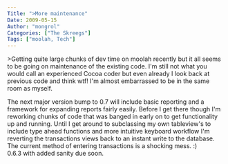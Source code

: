 ```yaml
---
Title: ">More maintenance"
Date: 2009-05-15
Author: "mongrol"
Categories: ["The Skreegs"]
Tags: ["moolah, Tech"]
---
```


\>Getting quite large chunks of dev time on moolah recently but it all
seems to be going on maintenance of the existing code. I'm still not
what you would call an experienced Cocoa coder but even already I look
back at previous code and think wtf! I'm almost embarrassed to be in the
same room as myself.

<div>
</div>
<div>
The next major version bump to 0.7 will include basic reporting and a
framework for expanding reports fairly easily. Before I get there though
I'm reworking chunks of code that was banged in early on to get
functionality up and running. Until I get around to subclassing my own
tableview's to include type ahead functions and more intuitive keyboard
workflow I'm reverting the transactions views back to an instant write
to the database. The current method of entering transactions is a
shocking mess. :)

</div>
<div>
</div>
<div>
0.6.3 with added sanity due soon.

</div>

